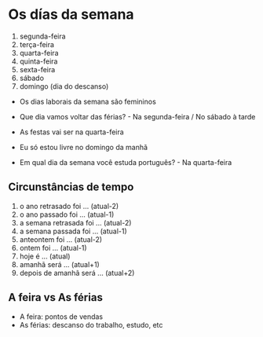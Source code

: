 # Os días da semana

1. segunda-feira
1. terça-feira
1. quarta-feira
1. quinta-feira
1. sexta-feira
1. sábado
1. domingo (dia do descanso)

* Os dias laborais da semana são femininos

* Que dia vamos voltar das férias? - Na segunda-feira / No sábado à tarde
* As festas vai ser na quarta-feira
* Eu só estou livre no domingo da manhã
* Em qual dia da semana você estuda português? - Na quarta-feira

## Circunstâncias de tempo

1. o ano retrasado foi ...    (atual-2)
1. o ano passado foi ...      (atual-1)
1. a semana retrasada foi ... (atual-2)
1. a semana passada foi ...   (atual-1)
1. anteontem foi ...          (atual-2)
1. ontem foi ...              (atual-1)
1. hoje é ...                 (atual)
1. amanhã será ...            (atual+1)
1. depois de amanhã será ...  (atual+2)

## A feira vs As férias

* A feira: pontos de vendas
* As férias: descanso do trabalho, estudo, etc
